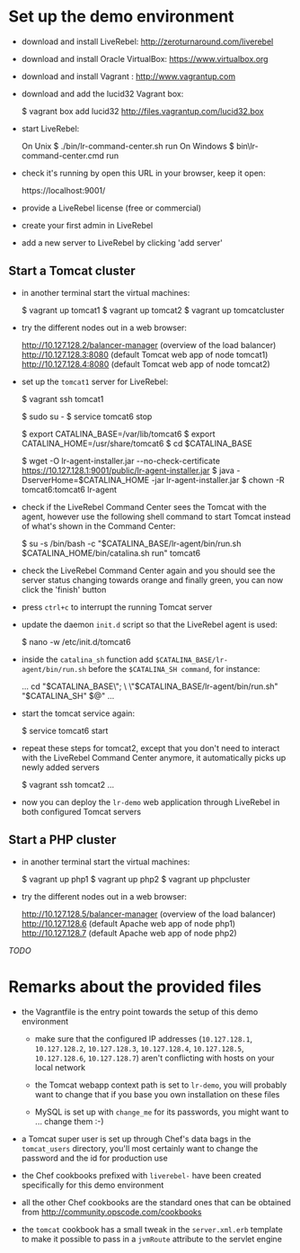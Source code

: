 Set up the demo environment
===========================

* download and install LiveRebel: http://zeroturnaround.com/liverebel
* download and install Oracle VirtualBox: https://www.virtualbox.org
* download and install Vagrant : http://www.vagrantup.com

* download and add the lucid32 Vagrant box:

    $ vagrant box add lucid32 http://files.vagrantup.com/lucid32.box

* start LiveRebel:

    On Unix    $ ./bin/lr-command-center.sh run
    On Windows $ bin\lr-command-center.cmd run

* check it's running by open this URL in your browser, keep it open:

    https://localhost:9001/

* provide a LiveRebel license (free or commercial)

* create your first admin in LiveRebel

* add a new server to LiveRebel by clicking 'add server'

Start a Tomcat cluster
----------------------

* in another terminal start the virtual machines:

    $ vagrant up tomcat1
    $ vagrant up tomcat2
    $ vagrant up tomcatcluster

* try the different nodes out in a web browser:

    http://10.127.128.2/balancer-manager (overview of the load balancer)
    http://10.127.128.3:8080 (default Tomcat web app of node tomcat1)
    http://10.127.128.4:8080 (default Tomcat web app of node tomcat2)

* set up the `tomcat1` server for LiveRebel:

    $ vagrant ssh tomcat1

    $ sudo su -
    $ service tomcat6 stop

    $ export CATALINA_BASE=/var/lib/tomcat6
    $ export CATALINA_HOME=/usr/share/tomcat6
    $ cd $CATALINA_BASE

    $ wget -O lr-agent-installer.jar --no-check-certificate https://10.127.128.1:9001/public/lr-agent-installer.jar
    $ java -DserverHome=$CATALINA_HOME -jar lr-agent-installer.jar
    $ chown -R tomcat6:tomcat6 lr-agent

* check if the LiveRebel Command Center sees the Tomcat with the agent, however
  use the following shell command to start Tomcat instead of what's shown in
  the Command Center:

    $ su -s /bin/bash -c "$CATALINA_BASE/lr-agent/bin/run.sh $CATALINA_HOME/bin/catalina.sh run" tomcat6

* check the LiveRebel Command Center again and you should see the server status
  changing towards orange and finally green, you can now click the 'finish'
  button

* press `ctrl+c` to interrupt the running Tomcat server

* update the daemon `init.d` script so that the LiveRebel agent is used:

    $ nano -w /etc/init.d/tomcat6

* inside the `catalina_sh` function add `$CATALINA_BASE/lr-agent/bin/run.sh`
  before the `$CATALINA_SH command`, for instance:

    ...
    cd \"$CATALINA_BASE\"; \
    \"$CATALINA_BASE/lr-agent/bin/run.sh\" \
    \"$CATALINA_SH\" $@"
    ...

* start the tomcat service again:

    $ service tomcat6 start

* repeat these steps for tomcat2, except that you don't need to interact with
  the LiveRebel Command Center anymore, it automatically picks up newly added
  servers

    $ vagrant ssh tomcat2
    ...

* now you can deploy the `lr-demo` web application through LiveRebel in both
  configured Tomcat servers

Start a PHP cluster
----------------------

* in another terminal start the virtual machines:

    $ vagrant up php1
    $ vagrant up php2
    $ vagrant up phpcluster

* try the different nodes out in a web browser:

    http://10.127.128.5/balancer-manager (overview of the load balancer)
    http://10.127.128.6 (default Apache web app of node php1)
    http://10.127.128.7 (default Apache web app of node php2)

_TODO_

Remarks about the provided files
================================

* the Vagrantfile is the entry point towards the setup of this demo environment

  - make sure that the configured IP addresses (`10.127.128.1`, `10.127.128.2`,
    `10.127.128.3`, `10.127.128.4`, `10.127.128.5`,
    `10.127.128.6`, `10.127.128.7`) aren't conflicting with hosts on your local
    network

  - the Tomcat webapp context path is set to `lr-demo`, you will probably want
    to change that if you base you own installation on these files

  - MySQL is set up with `change_me` for its passwords, you might want
    to ... change them :-)

* a Tomcat super user is set up through Chef's data bags in the `tomcat_users`
  directory, you'll most certainly want to change the password and the id for
  production use

* the Chef cookbooks prefixed with `liverebel-` have been created specifically
  for this demo environment

* all the other Chef cookbooks are the standard ones that can be obtained from
  http://community.opscode.com/cookbooks

* the `tomcat` cookbook has a small tweak in the `server.xml.erb` template to
  make it possible to pass in a `jvmRoute` attribute to the servlet engine
